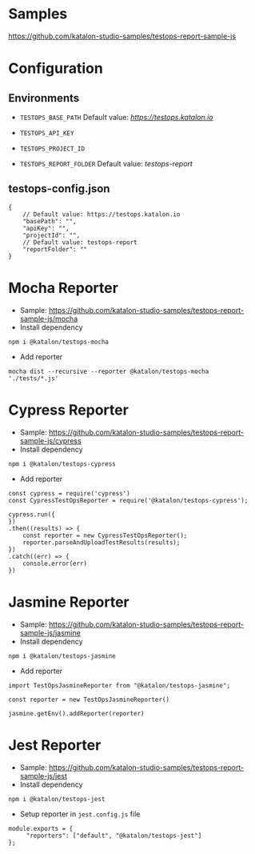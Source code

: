 # Samples
https://github.com/katalon-studio-samples/testops-report-sample-js

# Configuration
## Environments
- `TESTOPS_BASE_PATH` Default value: *https://testops.katalon.io*
  
- `TESTOPS_API_KEY`

- `TESTOPS_PROJECT_ID`

- `TESTOPS_REPORT_FOLDER` Default value: *testops-report*

## testops-config.json
```
{
    // Default value: https://testops.katalon.io
    "basePath": "",
    "apiKey": "",
    "projectId": "",
    // Default value: testops-report
    "reportFolder": ""
}

```

# Mocha Reporter
- Sample: https://github.com/katalon-studio-samples/testops-report-sample-js/mocha
- Install dependency
```
npm i @katalon/testops-mocha
```
- Add reporter
```
mocha dist --recursive --reporter @katalon/testops-mocha './tests/*.js'
```

# Cypress Reporter
- Sample: https://github.com/katalon-studio-samples/testops-report-sample-js/cypress
- Install dependency
```
npm i @katalon/testops-cypress
```
- Add reporter
```
const cypress = require('cypress')
const CypressTestOpsReporter = require('@katalon/testops-cypress');

cypress.run({
})
.then((results) => {
    const reporter = new CypressTestOpsReporter();
    reporter.parseAndUploadTestResults(results);
})
.catch((err) => {
    console.error(err)
})

```

# Jasmine Reporter
- Sample: https://github.com/katalon-studio-samples/testops-report-sample-js/jasmine
- Install dependency
```
npm i @katalon/testops-jasmine
```
- Add reporter
```
import TestOpsJasmineReporter from "@katalon/testops-jasmine";

const reporter = new TestOpsJasmineReporter()

jasmine.getEnv().addReporter(reporter)
```

# Jest Reporter
- Sample: https://github.com/katalon-studio-samples/testops-report-sample-js/jest
- Install dependency
```
npm i @katalon/testops-jest
```
- Setup reporter in `jest.config.js` file
```
module.exports = {
     "reporters": ["default", "@katalon/testops-jest"]
};
```